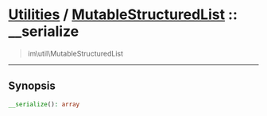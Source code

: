# [Utilities](util.md) / [MutableStructuredList](util-MutableStructuredList.md) :: __serialize
 > im\util\MutableStructuredList
____

## Synopsis
```php
__serialize(): array
```
